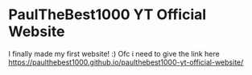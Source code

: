 # PaulTheBest1000 YT Official Website
I finally made my first website! :) Ofc i need to give the link here
https://paulthebest1000.github.io/paulthebest1000-yt-official-website/
